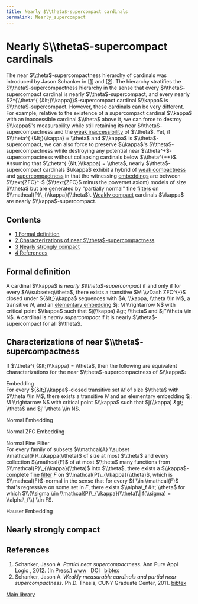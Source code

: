 ```yaml
---
title: Nearly $\\theta$-supercompact cardinals
permalink: Nearly_supercompact
---
```

# Nearly $\\theta$-supercompact cardinals











The near $\\theta$-supercompactness hierarchy of cardinals was
introduced by Jason Schanker in
\[[1](#bibkey_Schanker:PartialNearSupercompactness)\] and
\[[2](#bibkey_Schanker2011:Thesis)\]. The hierarchy stratifies the
$\\theta$-supercompactness hierarchy in the sense that every
$\\theta$-supercompact cardinal is nearly $\\theta$-supercompact, and
every nearly $2^{\\theta^{ {&lt;}\\kappa}}$-supercompact cardinal
$\\kappa$ is $\\theta$-supercompact. However, these cardinals can be
very different. For example, relative to the existence of a supercompact
cardinal $\\kappa$ with an inaccessible cardinal $\\theta$ above it, we
can force to destroy $\\kappa$'s measurability while still retaining its
near $\\theta$-supercompactness and the
<a href="/Weakly_inaccessible" class="mw-redirect" title="Weakly inaccessible">weak inaccessibility</a>
of $\\theta$. Yet, if $\\theta^{ {&lt;}\\kappa} = \\theta$ and $\\kappa$
is $\\theta$-supercompact, we can also force to preserve $\\kappa$'s
$\\theta$-supercompactness while destroying any potential near
$\\theta^+$-supercompactness without collapsing cardinals below
$\\theta^{++}$. Assuming that $\\theta^{ {&lt;}\\kappa} = \\theta$,
nearly $\\theta$-supercompact cardinals $\\kappa$ exhibit a hybrid of
[weak
compactness](/Weakly_compact "Weakly compact")
and
[supercompactness](/Supercompact "Supercompact")
in that the witnessing
[embeddings](/Elementary_embedding "Elementary embedding")
are between $\\text{ZFC}^-$ ($\\text{ZFC}$ minus the powerset axiom)
models of size $\\theta$ but are generated by "partially normal" fine
[filters](/Filter "Filter")
on $\\mathcal{P}\_{\\kappa}(\\theta$). [Weakly
compact](/Weakly_compact "Weakly compact")
cardinals $\\kappa$ are nearly $\\kappa$-supercompact.



## Contents


-   [<span class="tocnumber">1</span> <span class="toctext">Formal
    definition</span>](#Formal_definition)
-   [<span class="tocnumber">2</span> <span
    class="toctext">Characterizations of near
    $\\theta$-supercompactness</span>](#Characterizations_of_near_.24.5Ctheta.24-supercompactness)
-   [<span class="tocnumber">3</span> <span class="toctext">Nearly
    strongly compact</span>](#Nearly_strongly_compact)
-   [<span class="tocnumber">4</span> <span
    class="toctext">References</span>](#References)


## Formal definition

A cardinal $\\kappa$ is *nearly $\\theta$-supercompact* if and only if
for every $A\\subseteq\\theta$, there exists a transitive $M \\vDash
ZFC^{-}$ closed under ${&lt;}\\kappa$ sequences with $A, \\kappa,
\\theta \\in M$, a transitive $N$, and an [elementary
embedding](/Elementary_embedding "Elementary embedding")
$j: M \\rightarrow N$ with critical point $\\kappa$ such that
$j(\\kappa) &gt; \\theta$ and $j''\\theta \\in N$. A cardinal is *nearly
supercompact* if it is nearly $\\theta$-supercompact for all $\\theta$.

## Characterizations of near $\\theta$-supercompactness

If $\\theta^{ {&lt;}\\kappa} = \\theta$, then the following are
equivalent characterizations for the near $\\theta$-supercompactness of
$\\kappa$:

Embedding   
For every ${&lt;}\\kappa$-closed transitive set $M$ of size $\\theta$
with $\\theta \\in M$, there exists a transitive $N$ and an elementary
embedding $j: M \\rightarrow N$ with critical point $\\kappa$ such that
$j(\\kappa) &gt; \\theta$ and $j''\\theta \\in N$.


Normal Embedding   


Normal ZFC Embedding   


Normal Fine Filter   
For every family of subsets $\\mathcal{A} \\subset
\\mathcal{P}\_\\kappa(\\theta)$ of size at most $\\theta$ and every
collection $\\mathcal{F}$ of at most $\\theta$ many functions from
$\\mathcal{P}\_{\\kappa}(\\theta)$ into $\\theta$, there exists a
$\\kappa$-complete fine
[filter](/Filter "Filter")
$F$ on $\\mathcal{P}\_{\\kappa}(\\theta)$, which is
$\\mathcal{F}$-normal in the sense that for every $f \\in \\mathcal{F}$
that's regressive on some set in $F$, there exists $\\alpha\_f &lt;
\\theta$ for which $\\{\\sigma \\in \\mathcal{P}\_{\\kappa}(\\theta)\|
f(\\sigma) = \\alpha\_f\\} \\in F$.


Hauser Embedding   

## Nearly strongly compact

## References

1.  <span id="bibkey_Schanker:PartialNearSupercompactness">Schanker,
    Jason A. *Partial near supercompactness.* Ann Pure Appl Logic
    , 2012. (In Press.)
    <a href="http://dx.doi.org/10.1016/j.apal.2012.08.001" class="extiw">www</a>   <a href="http://web.archive.org/web/20191005075121/http://dx.doi.org/10.1016/j.apal.2012.08.001" class="extiw">DOI</a>   <a href="javascript:bibpopup(&#39;@ARTICLE%7BSchanker:PartialNearSupercompactness,%20%20%20%20AUTHOR%20=%20%7BSchanker,%20Jason%20A.%7D,%3Cbr%3E%20%20%20%20TITLE%20=%20%7BPartial%20near%20supercompactness%7D,%3Cbr%3E%20%20%20%20FJOURNAL%20=%20%7BAnnals%20of%20Pure%20and%20Applied%20Logic%7D,%3Cbr%3E%20%20%20%20JOURNAL%20=%20%7BAnn.%20Pure%20Appl.%20Logic%7D,%3Cbr%3E%20%20%20%20DOI%20=%20%7B10.1016/j.apal.2012.08.001%7D,%3Cbr%3E%20%20%20%20URL%20=%20%7Bhttp://dx.doi.org/10.1016/j.apal.2012.08.001%7D,%3Cbr%3E%20%20%20%20YEAR%20=%20%7B2012%7D,%3Cbr%3E%20%20%20%20NOTE%20=%20%7BIn%20Press.%7D%7D&#39;)" class="bibtex">bibtex</a></span>
2.  <span id="bibkey_Schanker2011:Thesis">Schanker, Jason A. *Weakly
    measurable cardinals and partial near supercompactness.* Ph.D.
    Thesis, CUNY Graduate Center, 2011.
    <a href="javascript:bibpopup(&#39;@phdthesis%7BSchanker2011:Thesis,%20%20%20%20%20%20AUTHOR%20=%20%7BSchanker,%20Jason%20A.%7D,%3Cbr%3E%20%20%20%20%20%20TITLE%20=%20%7BWeakly%20measurable%20cardinals%20and%20partial%20near%20supercompactness%7D,%3Cbr%3E%20%20%20%20%20%20SCHOOL%20=%20%7BCUNY%20Graduate%20Center%7D,%3Cbr%3E%20%20%20%20%20%20YEAR%20=%20%7B2011%7D%7D&#39;)" class="bibtex">bibtex</a></span>

[Main
library](/Library "Library")


